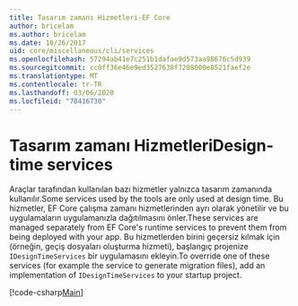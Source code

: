 ```yaml
---
title: Tasarım zamanı Hizmetleri-EF Core
author: bricelam
ms.author: bricelam
ms.date: 10/26/2017
uid: core/miscellaneous/cli/services
ms.openlocfilehash: 57294ab41e7c251b1dafae9d573aa98676c5d939
ms.sourcegitcommit: cc0ff36e46e9ed3527638f7208000e8521faef2e
ms.translationtype: MT
ms.contentlocale: tr-TR
ms.lasthandoff: 03/06/2020
ms.locfileid: "78416730"
---
```

# <a name="design-time-services"></a><span data-ttu-id="db652-102">Tasarım zamanı Hizmetleri</span><span class="sxs-lookup"><span data-stu-id="db652-102">Design-time services</span></span>

<span data-ttu-id="db652-103">Araçlar tarafından kullanılan bazı hizmetler yalnızca tasarım zamanında kullanılır.</span><span class="sxs-lookup"><span data-stu-id="db652-103">Some services used by the tools are only used at design time.</span></span> <span data-ttu-id="db652-104">Bu hizmetler, EF Core çalışma zamanı hizmetlerinden ayrı olarak yönetilir ve bu uygulamaların uygulamanızla dağıtılmasını önler.</span><span class="sxs-lookup"><span data-stu-id="db652-104">These services are managed separately from EF Core's runtime services to prevent them from being deployed with your app.</span></span> <span data-ttu-id="db652-105">Bu hizmetlerden birini geçersiz kılmak için (örneğin, geçiş dosyaları oluşturma hizmeti), başlangıç projenize `IDesignTimeServices` bir uygulamasını ekleyin.</span><span class="sxs-lookup"><span data-stu-id="db652-105">To override one of these services (for example the service to generate migration files), add an implementation of `IDesignTimeServices` to your startup project.</span></span>

[!code-csharp[Main](../../../../samples/core/Miscellaneous/CommandLine/DesignTimeServices.cs)]
